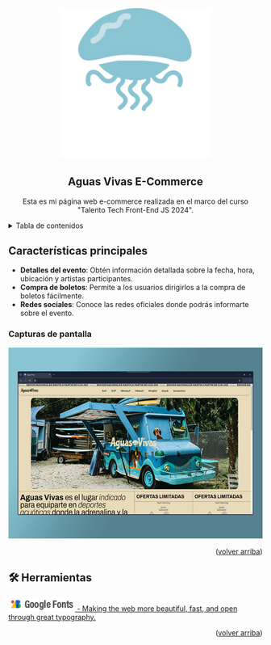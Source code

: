 <a name="readme-top"></a>

<div align="center">

<a href="https://github.com/nagustindev/aguas-vivas-ecommerce">
  <img width="300px" src="./src/assets/Isotipo.svg" alt="Logo" width="800" />
</a>

## Aguas Vivas E-Commerce

Esta es mi página web e-commerce realizada en el marco del curso "Talento Tech Front-End JS 2024".


</div>

<details>
<summary>Tabla de contenidos</summary>

- [Características principales](#características-principales)
  - [Capturas de pantalla de la web de La Velada IV](#capturas-de-pantalla)
- [🛠️ Stack](#️-stack)

</details>

## Características principales

- **Detalles del evento**: Obtén información detallada sobre la fecha, hora, ubicación y artistas participantes.
- **Compra de boletos**: Permite a los usuarios dirigirlos a la compra de boletos fácilmente.
- **Redes sociales**: Conoce las redes oficiales donde podrás informarte sobre el evento.

### Capturas de pantalla

<img src="./src/assets/screen-para-readme.png" alt="screen-web" />

<p align="right">(<a href="#readme-top">volver arriba</a>)</p>

## 🛠️ Herramientas

<a href="https://fonts.google.com/">
  <img src="./src/assets/google-fonts.png" alt="google-fonts" /> - Making the web more beautiful, fast, and open through great typography.
</a> 

<p align="right">(<a href="#readme-top">volver arriba</a>)</p>


